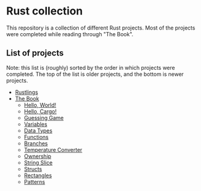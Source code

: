 # Rust collection

This repository is a collection of different Rust projects. Most of the projects were completed while reading through "The Book".

## List of projects

Note: this list is (roughly) sorted by the order in which projects were completed. The top of the list is older projects, and the bottom is newer projects.

- [Rustlings](rustlings/)
- [The Book](the-book/)
    - [Hello, World!](the-book/hello_world/)
    - [Hello, Cargo!](the-book/hello_cargo/)
    - [Guessing Game](the-book/guessing_game/)
    - [Variables](the-book/variables/)
    - [Data Types](the-book/data_types/)
    - [Functions](the-book/functions/)
    - [Branches](the-book/branches/)
    - [Temperature Converter](the-book/temperature_converter/)
    - [Ownership](the-book/ownership/)
    - [String Slice](the-book/string_slice/)
    - [Structs](the-book/structs/)
    - [Rectangles](the-book/rectangles/)
    - [Patterns](the-book/patterns/)
